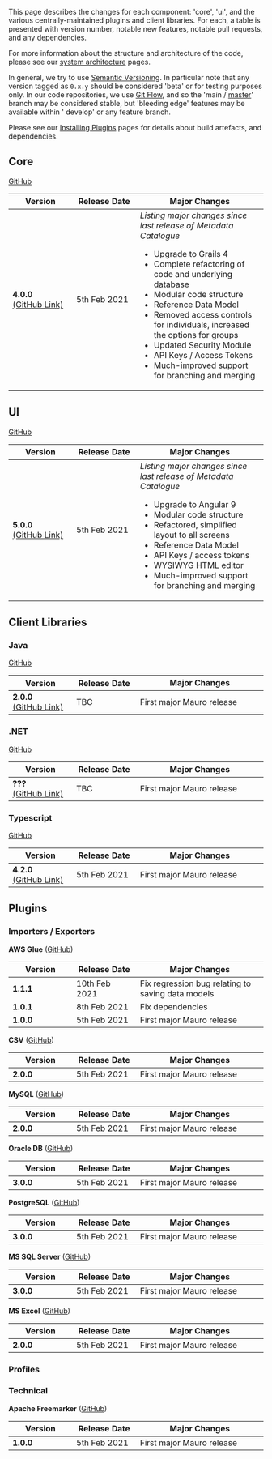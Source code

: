 This page describes the changes for each component: 'core', 'ui', and the various centrally-maintained plugins and client libraries. For each, a table
is presented with version number, notable new features, notable pull requests, and any dependencies.

For more information about the structure and architecture of the code, please see our [system architecture](/resources/architecture/) pages.

In general, we try to use [Semantic Versioning](https://semver.org). In particular note that any version tagged as `0.x.y` should be considered
'beta' or for testing purposes only. In our code repositories, we use [Git Flow](https://nvie.com/posts/a-successful-git-branching-model/), and so
the 'main / [master](https://github.com/github/renaming)' branch may be considered stable, but 'bleeding edge' features may be available within '
develop' or any feature branch.

Please see our [Installing Plugins](/installing/plugins) pages for details about build artefacts, and dependencies.

## Core

[GitHub](https://github.com/MauroDataMapper/mdm-core)
<table width="100%">
    <thead>
        <tr>
            <th width="25%"><b>Version</b></th>
            <th width="25%"><b>Release Date</b></th>
            <th width="50%"><b>Major Changes</b><img height="1px" width="500px"/></th>
        </tr>
    </thead>
    <tbody>
        <tr>
            <td><b>4.0.0</b><br/><a href="https://github.com/MauroDataMapper/mdm-core/releases/tag/4.0.0">(GitHub Link)</a></td>
            <td>5th Feb 2021</td>
            <td>
                <em>Listing major changes since last release of Metadata Catalogue</em>
                <ul>
                    <li>Upgrade to Grails 4</li>
                    <li>Complete refactoring of code and underlying database</li>
                    <li>Modular code structure</li>
                    <li>Reference Data Model</li> 
                    <li>Removed access controls for individuals, increased the options for groups</li>
                    <li>Updated Security Module</li>
                    <li>API Keys / Access Tokens</li>
                    <li>Much-improved support for branching and merging</li>
                </ul>
            </td>
        </tr>
    </tbody>
</table>

## UI

[GitHub](https://github.com/MauroDataMapper/mdm-ui)

<table width="100%">
    <thead>
        <tr>
            <th width="25%"><b>Version</b></th>
            <th width="25%"><b>Release Date</b></th>
            <th width="50%"><b>Major Changes</b><img height="1px" width="500px"/></th>
        </tr>
    </thead>
    <tbody>
        <tr>
            <td><b>5.0.0</b><br/><a href="https://github.com/MauroDataMapper/mdm-ui/releases/tag/5.0.0">(GitHub Link)</a></td>
            <td>5th Feb 2021</td>
            <td>
                <em>Listing major changes since last release of Metadata Catalogue</em>
                <ul>
                    <li>Upgrade to Angular 9</li>
                    <li>Modular code structure</li>
                    <li>Refactored, simplified layout to all screens</li>
                    <li>Reference Data Model</li> 
                    <li>API Keys / access tokens</li>
                    <li>WYSIWYG HTML editor</li>
                    <li>Much-improved support for branching and merging</li>
                </ul>
            </td>
        </tr>
    </tbody>
</table>

## Client Libraries

### Java

[GitHub](https://github.com/MauroDataMapper/mdm-api-java-restful)
<table width="100%">
    <thead>
        <tr>
            <th width="25%"><b>Version</b></th>
            <th width="25%"><b>Release Date</b></th>
            <th width="50%"><b>Major Changes</b><img height="1px" width="500px"/></th>
        </tr>
    </thead>
    <tbody>
        <tr>
            <td><b>2.0.0</b><br/><a href="">(GitHub Link)</a></td>
            <td>TBC</td>
            <td>First major Mauro release</td>
        </tr>
    </tbody>
</table>

### .NET

[GitHub](https://github.com/MauroDataMapper/mdm-api-dotnet-restful)
<table width="100%">
    <thead>
        <tr>
            <th width="25%"><b>Version</b></th>
            <th width="25%"><b>Release Date</b></th>
            <th width="50%"><b>Major Changes</b><img height="1px" width="500px"/></th>
        </tr>
    </thead>
    <tbody>
        <tr>
            <td><b>???</b><br/><a href="">(GitHub Link)</a></td>
            <td>TBC</td>
            <td>First major Mauro release</td>
        </tr>
    </tbody>
</table>

### Typescript

[GitHub](https://github.com/MauroDataMapper/mdm-resources)
<table width="100%">
    <thead>
        <tr>
            <th width="25%"><b>Version</b></th>
            <th width="25%"><b>Release Date</b></th>
            <th width="50%"><b>Major Changes</b><img height="1px" width="500px"/></th>
        </tr>
    </thead>
    <tbody>
        <tr>
            <td><b>4.2.0</b><br/><a href="">(GitHub Link)</a></td>
            <td>5th Feb 2021</td>
            <td>First major Mauro release</td>
        </tr>
    </tbody>
</table>



## Plugins

### Importers / Exporters

**AWS Glue** ([GitHub](https://github.com/MauroDataMapper-Plugins/mdm-plugin-awsglue))
<table width="100%">
    <thead>
        <tr>
            <th width="25%"><b>Version</b></th>
            <th width="25%"><b>Release Date</b></th>
            <th width="50%"><b>Major Changes</b><img height="1px" width="500px"/></th>
        </tr>
    </thead>
    <tbody>
        <tr>
            <td><b>1.1.1</b><br/></td>
            <td>10th Feb 2021</td>
            <td>Fix regression bug relating to saving data models</td>
        </tr>
        <tr>
            <td><b>1.0.1</b><br/></td>
            <td>8th Feb 2021</td>
            <td>Fix dependencies</td>
        </tr>
        <tr>
            <td><b>1.0.0</b></td>
            <td>5th Feb 2021</td>
            <td>First major Mauro release</td>
        </tr>
    </tbody>
</table>

**CSV** ([GitHub](https://github.com/MauroDataMapper-Plugins/mdm-plugin-csv))
<table width="100%">
    <thead>
        <tr>
            <th width="25%"><b>Version</b></th>
            <th width="25%"><b>Release Date</b></th>
            <th width="50%"><b>Major Changes</b><img height="1px" width="500px"/></th>
        </tr>
    </thead>
    <tbody>
        <tr>
            <td><b>2.0.0</b></td>
            <td>5th Feb 2021</td>
            <td>First major Mauro release</td>
        </tr>
    </tbody>
</table>

**MySQL** ([GitHub](https://github.com/MauroDataMapper-Plugins/mdm-plugin-database-mysql))
<table width="100%">
    <thead>
        <tr>
            <th width="25%"><b>Version</b></th>
            <th width="25%"><b>Release Date</b></th>
            <th width="50%"><b>Major Changes</b><img height="1px" width="500px"/></th>
        </tr>
    </thead>
    <tbody>
        <tr>
            <td><b>2.0.0</b></td>
            <td>5th Feb 2021</td>
            <td>First major Mauro release</td>
        </tr>
    </tbody>
</table>

**Oracle DB** ([GitHub](https://github.com/MauroDataMapper-Plugins/mdm-plugin-database-oracle))
<table width="100%">
    <thead>
        <tr>
            <th width="25%"><b>Version</b></th>
            <th width="25%"><b>Release Date</b></th>
            <th width="50%"><b>Major Changes</b><img height="1px" width="500px"/></th>
        </tr>
    </thead>
    <tbody>
        <tr>
            <td><b>3.0.0</b></td>
            <td>5th Feb 2021</td>
            <td>First major Mauro release</td>
        </tr>
    </tbody>
</table>


**PostgreSQL** ([GitHub](https://github.com/MauroDataMapper-Plugins/mdm-plugin-database-postgresql))
<table width="100%">
    <thead>
        <tr>
            <th width="25%"><b>Version</b></th>
            <th width="25%"><b>Release Date</b></th>
            <th width="50%"><b>Major Changes</b><img height="1px" width="500px"/></th>
        </tr>
    </thead>
    <tbody>
        <tr>
            <td><b>3.0.0</b></td>
            <td>5th Feb 2021</td>
            <td>First major Mauro release</td>
        </tr>
    </tbody>
</table>

**MS SQL Server** ([GitHub](https://github.com/MauroDataMapper-Plugins/mdm-plugin-database-sqlserver))
<table width="100%">
    <thead>
        <tr>
            <th width="25%"><b>Version</b></th>
            <th width="25%"><b>Release Date</b></th>
            <th width="50%"><b>Major Changes</b><img height="1px" width="500px"/></th>
        </tr>
    </thead>
    <tbody>
        <tr>
            <td><b>3.0.0</b></td>
            <td>5th Feb 2021</td>
            <td>First major Mauro release</td>
        </tr>
    </tbody>
</table>

**MS Excel** ([GitHub](https://github.com/MauroDataMapper-Plugins/mdm-plugin-excel))
<table width="100%">
    <thead>
        <tr>
            <th width="25%"><b>Version</b></th>
            <th width="25%"><b>Release Date</b></th>
            <th width="50%"><b>Major Changes</b><img height="1px" width="500px"/></th>
        </tr>
    </thead>
    <tbody>
        <tr>
            <td><b>2.0.0</b></td>
            <td>5th Feb 2021</td>
            <td>First major Mauro release</td>
        </tr>
    </tbody>
</table>


### Profiles

### Technical

**Apache Freemarker** ([GitHub](https://github.com/MauroDataMapper-Plugins/mdm-plugin-freemarker))
<table width="100%">
    <thead>
        <tr>
            <th width="25%"><b>Version</b></th>
            <th width="25%"><b>Release Date</b></th>
            <th width="50%"><b>Major Changes</b><img height="1px" width="500px"/></th>
        </tr>
    </thead>
    <tbody>
        <tr>
            <td><b>1.0.0</b></td>
            <td>5th Feb 2021</td>
            <td>First major Mauro release</td>
        </tr>
    </tbody>
</table>


